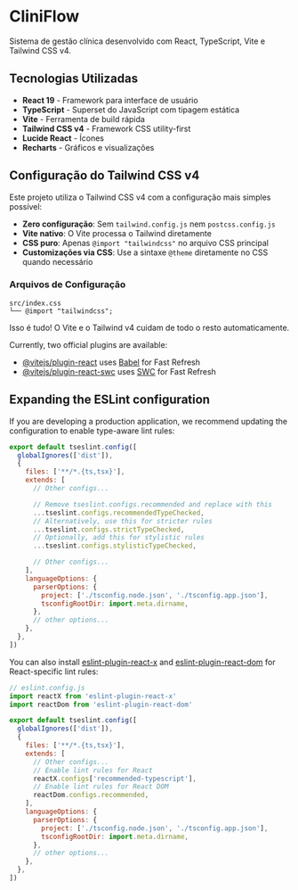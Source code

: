 # CliniFlow

Sistema de gestão clínica desenvolvido com React, TypeScript, Vite e Tailwind CSS v4.

## Tecnologias Utilizadas

- **React 19** - Framework para interface de usuário
- **TypeScript** - Superset do JavaScript com tipagem estática
- **Vite** - Ferramenta de build rápida
- **Tailwind CSS v4** - Framework CSS utility-first
- **Lucide React** - Ícones
- **Recharts** - Gráficos e visualizações

## Configuração do Tailwind CSS v4

Este projeto utiliza o Tailwind CSS v4 com a configuração mais simples possível:

- **Zero configuração**: Sem `tailwind.config.js` nem `postcss.config.js`
- **Vite nativo**: O Vite processa o Tailwind diretamente
- **CSS puro**: Apenas `@import "tailwindcss"` no arquivo CSS principal
- **Customizações via CSS**: Use a sintaxe `@theme` diretamente no CSS quando necessário

### Arquivos de Configuração
```
src/index.css
└── @import "tailwindcss";
```

Isso é tudo! O Vite e o Tailwind v4 cuidam de todo o resto automaticamente.

Currently, two official plugins are available:

- [@vitejs/plugin-react](https://github.com/vitejs/vite-plugin-react/blob/main/packages/plugin-react) uses [Babel](https://babeljs.io/) for Fast Refresh
- [@vitejs/plugin-react-swc](https://github.com/vitejs/vite-plugin-react/blob/main/packages/plugin-react-swc) uses [SWC](https://swc.rs/) for Fast Refresh

## Expanding the ESLint configuration

If you are developing a production application, we recommend updating the configuration to enable type-aware lint rules:

```js
export default tseslint.config([
  globalIgnores(['dist']),
  {
    files: ['**/*.{ts,tsx}'],
    extends: [
      // Other configs...

      // Remove tseslint.configs.recommended and replace with this
      ...tseslint.configs.recommendedTypeChecked,
      // Alternatively, use this for stricter rules
      ...tseslint.configs.strictTypeChecked,
      // Optionally, add this for stylistic rules
      ...tseslint.configs.stylisticTypeChecked,

      // Other configs...
    ],
    languageOptions: {
      parserOptions: {
        project: ['./tsconfig.node.json', './tsconfig.app.json'],
        tsconfigRootDir: import.meta.dirname,
      },
      // other options...
    },
  },
])
```

You can also install [eslint-plugin-react-x](https://github.com/Rel1cx/eslint-react/tree/main/packages/plugins/eslint-plugin-react-x) and [eslint-plugin-react-dom](https://github.com/Rel1cx/eslint-react/tree/main/packages/plugins/eslint-plugin-react-dom) for React-specific lint rules:

```js
// eslint.config.js
import reactX from 'eslint-plugin-react-x'
import reactDom from 'eslint-plugin-react-dom'

export default tseslint.config([
  globalIgnores(['dist']),
  {
    files: ['**/*.{ts,tsx}'],
    extends: [
      // Other configs...
      // Enable lint rules for React
      reactX.configs['recommended-typescript'],
      // Enable lint rules for React DOM
      reactDom.configs.recommended,
    ],
    languageOptions: {
      parserOptions: {
        project: ['./tsconfig.node.json', './tsconfig.app.json'],
        tsconfigRootDir: import.meta.dirname,
      },
      // other options...
    },
  },
])
```
